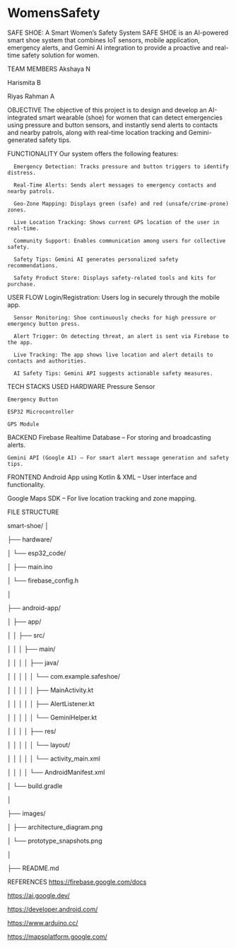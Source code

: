 # WomensSafety

SAFE SHOE: A Smart Women’s Safety System
      SAFE SHOE is an AI-powered smart shoe system that combines IoT sensors, mobile application, emergency alerts, and Gemini AI integration to provide a proactive and real-time safety solution for women.

TEAM MEMBERS
Akshaya N

Harismita B

Riyas Rahman A

OBJECTIVE
      The objective of this project is to design and develop an AI-integrated smart wearable (shoe) for women that can detect emergencies using pressure and button sensors, and instantly send alerts to contacts and nearby patrols, along with real-time location tracking and Gemini-generated safety tips.

FUNCTIONALITY
      Our system offers the following features:
      
      Emergency Detection: Tracks pressure and button triggers to identify distress.
      
      Real-Time Alerts: Sends alert messages to emergency contacts and nearby patrols.
      
      Geo-Zone Mapping: Displays green (safe) and red (unsafe/crime-prone) zones.
      
      Live Location Tracking: Shows current GPS location of the user in real-time.
      
      Community Support: Enables communication among users for collective safety.
      
      Safety Tips: Gemini AI generates personalized safety recommendations.
      
      Safety Product Store: Displays safety-related tools and kits for purchase.

USER FLOW
      Login/Registration: Users log in securely through the mobile app.
      
      Sensor Monitoring: Shoe continuously checks for high pressure or emergency button press.
      
      Alert Trigger: On detecting threat, an alert is sent via Firebase to the app.
      
      Live Tracking: The app shows live location and alert details to contacts and authorities.
      
      AI Safety Tips: Gemini API suggests actionable safety measures.

TECH STACKS USED
  HARDWARE
    Pressure Sensor
    
    Emergency Button
    
    ESP32 Microcontroller
    
    GPS Module

  BACKEND
    Firebase Realtime Database – For storing and broadcasting alerts.
    
    Gemini API (Google AI) – For smart alert message generation and safety tips.

  FRONTEND
    Android App using Kotlin & XML – User interface and functionality.

  Google Maps SDK – For live location tracking and zone mapping.

FILE STRUCTURE

smart-shoe/
│

├── hardware/

│   └── esp32_code/

│       ├── main.ino

│       └── firebase_config.h

│

├── android-app/

│   ├── app/

│   │   ├── src/

│   │   │   ├── main/

│   │   │   │   ├── java/

│   │   │   │   │   └── com.example.safeshoe/

│   │   │   │   │       ├── MainActivity.kt

│   │   │   │   │       ├── AlertListener.kt

│   │   │   │   │       └── GeminiHelper.kt

│   │   │   │   ├── res/

│   │   │   │   │   └── layout/

│   │   │   │   │       └── activity_main.xml

│   │   │   │   └── AndroidManifest.xml

│   └── build.gradle

│

├── images/

│   ├── architecture_diagram.png

│   └── prototype_snapshots.png

│

├── README.md


REFERENCES
https://firebase.google.com/docs

https://ai.google.dev/

https://developer.android.com/

https://www.arduino.cc/

https://mapsplatform.google.com/


